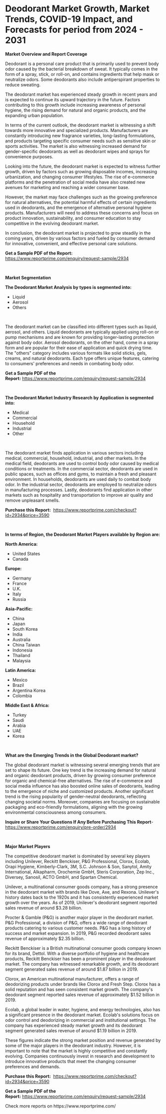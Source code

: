 <p><h1>Deodorant Market Growth, Market Trends, COVID-19 Impact, and Forecasts for period from 2024 - 2031</h1></p><p><strong>Market Overview and Report Coverage</strong></p>
<p><p>Deodorant is a personal care product that is primarily used to prevent body odor caused by the bacterial breakdown of sweat. It typically comes in the form of a spray, stick, or roll-on, and contains ingredients that help mask or neutralize odors. Some deodorants also include antiperspirant properties to reduce sweating.</p><p>The deodorant market has experienced steady growth in recent years and is expected to continue its upward trajectory in the future. Factors contributing to this growth include increasing awareness of personal hygiene, the rising demand for natural and organic products, and the expanding urban population.</p><p>In terms of the current outlook, the deodorant market is witnessing a shift towards more innovative and specialized products. Manufacturers are constantly introducing new fragrance varieties, long-lasting formulations, and products targeting specific consumer needs such as sensitive skin or sports activities. The market is also witnessing increased demand for gender-specific deodorants as well as deodorant wipes and sprays for convenience purposes.</p><p>Looking into the future, the deodorant market is expected to witness further growth, driven by factors such as growing disposable incomes, increasing urbanization, and changing consumer lifestyles. The rise of e-commerce platforms and the penetration of social media have also created new avenues for marketing and reaching a wider consumer base.</p><p>However, the market may face challenges such as the growing preference for natural alternatives, the potential harmful effects of certain ingredients used in deodorants, and the emergence of alternative personal hygiene products. Manufacturers will need to address these concerns and focus on product innovation, sustainability, and consumer education to stay competitive in the evolving deodorant market.</p><p>In conclusion, the deodorant market is projected to grow steadily in the coming years, driven by various factors and fueled by consumer demand for innovative, convenient, and effective personal care solutions.</p></p>
<p><strong>Get a Sample PDF of the Report:</strong> <a href="https://www.reportprime.com/enquiry/request-sample/2934">https://www.reportprime.com/enquiry/request-sample/2934</a></p>
<p>&nbsp;</p>
<p><strong>Market Segmentation</strong></p>
<p><strong>The Deodorant Market Analysis by types is segmented into:</strong></p>
<p><ul><li>Liquid</li><li>Aerosol</li><li>Others</li></ul></p>
<p>&nbsp;</p>
<p><p>The deodorant market can be classified into different types such as liquid, aerosol, and others. Liquid deodorants are typically applied using roll-on or pump mechanisms and are known for providing longer-lasting protection against body odor. Aerosol deodorants, on the other hand, come in a spray form and are popular for their ease of application and quick drying time. The "others" category includes various formats like solid sticks, gels, creams, and natural deodorants. Each type offers unique features, catering to consumers' preferences and needs in combating body odor.</p></p>
<p><strong>Get a Sample PDF of the Report:</strong>&nbsp;<a href="https://www.reportprime.com/enquiry/request-sample/2934">https://www.reportprime.com/enquiry/request-sample/2934</a></p>
<p>&nbsp;</p>
<p><strong>The Deodorant Market Industry Research by Application is segmented into:</strong></p>
<p><ul><li>Medical</li><li>Commercial</li><li>Household</li><li>Industrial</li><li>Other</li></ul></p>
<p>&nbsp;</p>
<p><p>The deodorant market finds application in various sectors including medical, commercial, household, industrial, and other markets. In the medical field, deodorants are used to control body odor caused by medical conditions or treatments. In the commercial sector, deodorants are used in public spaces, such as offices and gyms, to maintain a fresh and pleasant environment. In households, deodorants are used daily to combat body odor. In the industrial sector, deodorants are employed to neutralize odors in manufacturing processes. Lastly, deodorants find application in other markets such as hospitality and transportation to improve air quality and remove unpleasant smells.</p></p>
<p><strong>Purchase this Report:</strong>&nbsp; <a href="https://www.reportprime.com/checkout?id=2934&price=3590">https://www.reportprime.com/checkout?id=2934&price=3590</a></p>
<p>&nbsp;</p>
<p><strong>In terms of Region, the Deodorant Market Players available by Region are:</strong></p>
<p>
    <p> <strong> North America: </strong>
        <ul>
            <li>United States</li>
            <li>Canada</li>
        </ul>
        </p> 
    <p> <strong> Europe: </strong>
        <ul>
            <li>Germany</li>
            <li>France</li>
            <li>U.K.</li>
            <li>Italy</li>
            <li>Russia</li>
        </ul>
        </p> 
    <p> <strong> Asia-Pacific: </strong>
        <ul>
            <li>China</li>
            <li>Japan</li>
            <li>South Korea</li>
            <li>India</li>
            <li>Australia</li>
            <li>China Taiwan</li>
            <li>Indonesia</li>
            <li>Thailand</li>
            <li>Malaysia</li>
        </ul>
        </p> 
    <p> <strong> Latin America: </strong>
        <ul>
            <li>Mexico</li>
            <li>Brazil</li>
            <li>Argentina Korea</li>
            <li>Colombia</li>
        </ul>
        </p> 
    <p> <strong> Middle East & Africa: </strong>
        <ul>
            <li>Turkey</li>
            <li>Saudi</li>
            <li>Arabia</li>
            <li>UAE</li>
            <li>Korea</li>
        </ul>
    </p>
    </p>
<p>&nbsp;</p>
<p><strong>What are the Emerging Trends in the Global Deodorant market?</strong></p>
<p><p>The global deodorant market is witnessing several emerging trends that are set to shape its future. One key trend is the increasing demand for natural and organic deodorant products, driven by growing consumer preference for organic and chemical-free alternatives. The rise of e-commerce and social media influence has also boosted online sales of deodorants, leading to the emergence of niche and customized products. Another significant trend is the rising popularity of gender-neutral deodorants, reflecting changing societal norms. Moreover, companies are focusing on sustainable packaging and eco-friendly formulations, aligning with the growing environmental consciousness among consumers.</p></p>
<p><strong>Inquire or Share Your Questions If Any Before Purchasing This Report</strong>- <a href="https://www.reportprime.com/enquiry/pre-order/2934">https://www.reportprime.com/enquiry/pre-order/2934</a></p>
<p>&nbsp;</p>
<p><strong>Major Market Players</strong></p>
<p><p>The competitive deodorant market is dominated by several key players including Unilever, Reckitt Benckiser, P&G Professional, Clorox, Ecolab, Orapi Hygiene, Kimberly-Clark, 3M, S.C. Johnson & Son, Sanytol, Amity International, Alkapharm, Orochemie GmbH, Steris Corporation, Zep Inc., Diversey, Sanosil, ACTO GmbH, and Spartan Chemical.</p><p>Unilever, a multinational consumer goods company, has a strong presence in the deodorant market with brands like Dove, Axe, and Rexona. Unilever's history dates back to the 1920s and it has consistently experienced market growth over the years. As of 2019, Unilever's deodorant segment reported sales revenue of around $3.28 billion.</p><p>Procter & Gamble (P&G) is another major player in the deodorant market. P&G Professional, a division of P&G, offers a wide range of deodorant products catering to various customer needs. P&G has a long history of success and market expansion. In 2019, P&G recorded deodorant sales revenue of approximately $2.35 billion.</p><p>Reckitt Benckiser is a British multinational consumer goods company known for its brand, Dettol. With a diverse portfolio of hygiene and healthcare products, Reckitt Benckiser has been a prominent player in the deodorant market. The company has witnessed remarkable growth, and its deodorant segment generated sales revenue of around $1.87 billion in 2019.</p><p>Clorox, an American multinational manufacturer, offers a range of deodorizing products under brands like Clorox and Fresh Step. Clorox has a solid reputation and has seen consistent market growth. The company's deodorant segment reported sales revenue of approximately $1.52 billion in 2019.</p><p>Ecolab, a global leader in water, hygiene, and energy technologies, also has a significant presence in the deodorant market. Ecolab's solutions focus on odor control and deodorizing in commercial and institutional settings. The company has experienced steady market growth and its deodorant segment generated sales revenue of around $1.19 billion in 2019.</p><p>These figures indicate the strong market position and revenue generated by some of the major players in the deodorant industry. However, it is important to note that the market is highly competitive and constantly evolving. Companies continuously invest in research and development to introduce innovative products that meet the changing consumer preferences and demands.</p></p>
<p><strong>Purchase this Report:</strong>&nbsp;&nbsp;<a href="https://www.reportprime.com/checkout?id=2934&price=3590">https://www.reportprime.com/checkout?id=2934&price=3590</a></p>
<p></p>
<p><strong>Get a Sample PDF of the Report:</strong>&nbsp;<a href="https://www.reportprime.com/enquiry/request-sample/2934">https://www.reportprime.com/enquiry/request-sample/2934</a></p>
<p>Check more reports on https://www.reportprime.com/</p>